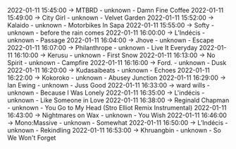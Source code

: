 2022-01-11 15:45:00 -> MTBRD - unknown - Damn Fine Coffee
2022-01-11 15:49:00 -> City Girl - unknown - Velvet Garden
2022-01-11 15:52:00 -> Kalaido - unknown - Motorbikes In Sapa
2022-01-11 15:55:00 -> Softy - unknown - before the rain comes
2022-01-11 16:00:00 -> L’Indécis - unknown - Passage
2022-01-11 16:04:00 -> Jhove - unknown - Escape
2022-01-11 16:07:00 -> Philanthrope - unknown - Live It Everyday
2022-01-11 16:10:00 -> Kerusu - unknown - First Snow
2022-01-11 16:13:00 -> No Spirit - unknown - Campfire
2022-01-11 16:16:00 -> Ford. - unknown - Dusk
2022-01-11 16:20:00 -> Kudasaibeats - unknown - Echoes
2022-01-11 16:22:00 -> Kokoroko - unknown - Abusey Junction
2022-01-11 16:29:00 -> Ian Ewing - unknown - Juss Good
2022-01-11 16:33:00 -> ward wills - unknown - Because I Was Lonely
2022-01-11 16:35:00 -> L'indécis - unknown - Like Someone in Love
2022-01-11 16:38:00 -> Reginald Chapman - unknown - You Go to My Head (Stro Elliot Remix Instrumental)
2022-01-11 16:43:00 -> Nightmares on Wax - unknown - You Wish
2022-01-11 16:46:00 -> Mono:Massive - unknown - Somewhat
2022-01-11 16:50:00 -> L’Indécis - unknown - Rekindling
2022-01-11 16:53:00 -> Khruangbin - unknown - So We Won't Forget
